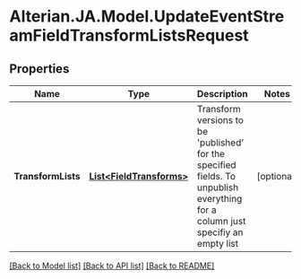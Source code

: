# Alterian.JA.Model.UpdateEventStreamFieldTransformListsRequest

## Properties

Name | Type | Description | Notes
------------ | ------------- | ------------- | -------------
**TransformLists** | [**List&lt;FieldTransforms&gt;**](FieldTransforms.md) | Transform versions to be &#39;published&#39; for the specified fields. To unpublish everything for a column just specifiy an empty list | [optional] 

[[Back to Model list]](../README.md#documentation-for-models) [[Back to API list]](../README.md#documentation-for-api-endpoints) [[Back to README]](../README.md)


